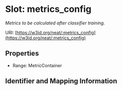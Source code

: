 # Slot: metrics_config
_Metrics to be calculated after classifier training._


URI: [https://w3id.org/neat/:metrics_config](https://w3id.org/neat/:metrics_config)



<!-- no inheritance hierarchy -->


## Properties

 * Range: MetricContainer



## Identifier and Mapping Information






